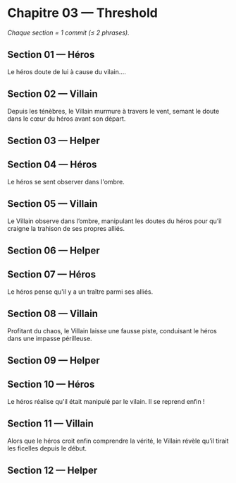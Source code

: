 # Chapitre 03 — Threshold

_Chaque section = 1 commit (≤ 2 phrases)._

## Section 01 — Héros
Le héros doute de lui à cause du vilain....

## Section 02 — Villain
<!-- Écrivez ici (≤ 2 phrases). -->
Depuis les ténèbres, le Villain murmure à travers le vent, semant le doute dans le cœur du héros avant son départ.
## Section 03 — Helper
<!-- Écrivez ici (≤ 2 phrases). -->

## Section 04 — Héros
Le héros se sent observer dans l'ombre.

## Section 05 — Villain
<!-- Écrivez ici (≤ 2 phrases). -->
Le Villain observe dans l’ombre, manipulant les doutes du héros pour qu’il craigne la trahison de ses propres alliés.
## Section 06 — Helper
<!-- Écrivez ici (≤ 2 phrases). -->

## Section 07 — Héros
Le héros pense qu'il y a un traître parmi ses alliés.

## Section 08 — Villain
<!-- Écrivez ici (≤ 2 phrases). -->
Profitant du chaos, le Villain laisse une fausse piste, conduisant le héros dans une impasse périlleuse.

## Section 09 — Helper
<!-- Écrivez ici (≤ 2 phrases). -->

## Section 10 — Héros
Le héros réalise qu'il était manipulé par le vilain. Il se reprend enfin !

## Section 11 — Villain
<!-- Écrivez ici (≤ 2 phrases). -->
Alors que le héros croit enfin comprendre la vérité, le Villain révèle qu’il tirait les ficelles depuis le début.
## Section 12 — Helper
<!-- Écrivez ici (≤ 2 phrases). -->
